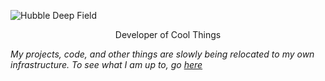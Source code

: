 ![Hubble Deep Field](https://raw.githubusercontent.com/Russell-Gill/Russell-Gill/main/home.png)
<p align="center">Developer of Cool Things</p>

_My projects, code, and other things are slowly being relocated to my own infrastructure. To see what I am up to, go [here](https://git.aardvark.zone/0x43eba)_
